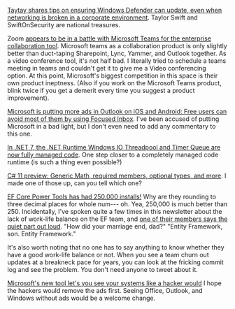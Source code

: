 [Taytay shares tips on ensuring Windows Defender can update, even when networking is broken in a corporate environment](https://twitter.com/SwiftOnSecurity/status/1562190352278487041).  Taylor Swift and SwiftOnSecurity are national treasures.

Zoom [appears to be in a battle with Microsoft Teams for the enterprise collaboration tool](https://twitter.com/ETribuneTech/status/1562055381777584132).  Microsoft teams as a collaboration product is only slightly better than duct-taping Sharepoint, Lync, Yammer, and Outlook together. As a video conference tool, it's not half bad. I literally tried to schedule a teams meeting in teams and couldn't get it to give me a Video conferencing option.  At this point, Microsoft's biggest competition in this space is their own product ineptness.  (Also if you work on the Microsoft Teams product, blink twice if you get a demerit every time you suggest a product improvement).

[Microsoft is putting more ads in Outlook on iOS and Android: Free users can avoid most of them by using Focused Inbox](https://twitter.com/QuinnyPig/status/1561891559963910144). I've been accused of putting Microsoft in a bad light, but I don't even need to add any commentary to this one. 

[In .NET 7, the .NET Runtime Windows IO Threadpool and Timer Queue are now fully managed code](https://twitter.com/davidfowl/status/1561442085349126144). One step closer to a completely managed code runtime (is such a thing even possible?)

[C# 11 preview: Generic Math, required members, optional types, and more](https://devblogs.microsoft.com/dotnet/csharp-11-preview-august-update/). I made one of those up, can you tell which one?

[EF Core Power Tools has had 250.000 installs!](https://twitter.com/ErikEJ/status/1561765695146397696) Why are they rounding to three decimal places for whole num--- oh.  Yea, 250,000 is much better than 250. Incidentally, I've spoken quite a few times in this newsletter about the lack of work-life balance on the EF team, and [one of their members says the quiet part out loud](https://twitter.com/bricelambs/status/1561804274757013505).  "How did your marriage end, dad?" "Entity Framework, son. Entity Framework." 

It's also worth noting that no one has to say anything to know whether they have a good work-life balance or not.  When you see a team churn out updates at a breakneck pace for years, you can look at the fricking commit log and see the problem. You don't need anyone to tweet about it.

[Microsoft's new tool let's you see your systems like a hacker would](https://twitter.com/ddskier/status/1561821512017100800) I hope the hackers would remove the ads first.  Seeing Office, Outlook, and Windows without ads would be a welcome change.
